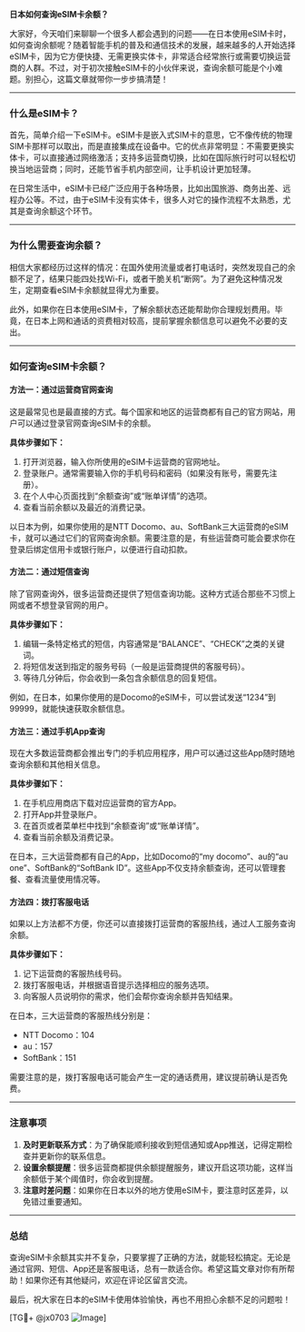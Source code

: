 **日本如何查询eSIM卡余额？**

大家好，今天咱们来聊聊一个很多人都会遇到的问题——在日本使用eSIM卡时，如何查询余额呢？随着智能手机的普及和通信技术的发展，越来越多的人开始选择eSIM卡，因为它方便快捷、无需更换实体卡，非常适合经常旅行或需要切换运营商的人群。不过，对于初次接触eSIM卡的小伙伴来说，查询余额可能是个小难题。别担心，这篇文章就带你一步步搞清楚！

---

### **什么是eSIM卡？**
首先，简单介绍一下eSIM卡。eSIM卡是嵌入式SIM卡的意思，它不像传统的物理SIM卡那样可以取出，而是直接集成在设备中。它的优点非常明显：不需要更换实体卡，可以直接通过网络激活；支持多运营商切换，比如在国际旅行时可以轻松切换当地运营商；同时，还能节省手机内部空间，让手机设计更加轻薄。

在日常生活中，eSIM卡已经广泛应用于各种场景，比如出国旅游、商务出差、远程办公等。不过，由于eSIM卡没有实体卡，很多人对它的操作流程不太熟悉，尤其是查询余额这个环节。

---

### **为什么需要查询余额？**
相信大家都经历过这样的情况：在国外使用流量或者打电话时，突然发现自己的余额不足了，结果只能四处找Wi-Fi，或者干脆关机“断网”。为了避免这种情况发生，定期查看eSIM卡余额就显得尤为重要。

此外，如果你在日本使用eSIM卡，了解余额状态还能帮助你合理规划费用。毕竟，在日本上网和通话的资费相对较高，提前掌握余额信息可以避免不必要的支出。

---

### **如何查询eSIM卡余额？**

#### **方法一：通过运营商官网查询**
这是最常见也是最直接的方式。每个国家和地区的运营商都有自己的官方网站，用户可以通过登录官网查询eSIM卡的余额。

**具体步骤如下：**
1. 打开浏览器，输入你所使用的eSIM卡运营商的官网地址。
2. 登录账户。通常需要输入你的手机号码和密码（如果没有账号，需要先注册）。
3. 在个人中心页面找到“余额查询”或“账单详情”的选项。
4. 查看当前余额以及最近的消费记录。

以日本为例，如果你使用的是NTT Docomo、au、SoftBank三大运营商的eSIM卡，就可以通过它们的官网查询余额。需要注意的是，有些运营商可能会要求你在登录后绑定信用卡或银行账户，以便进行自动扣款。

#### **方法二：通过短信查询**
除了官网查询外，很多运营商还提供了短信查询功能。这种方式适合那些不习惯上网或者不想登录官网的用户。

**具体步骤如下：**
1. 编辑一条特定格式的短信，内容通常是“BALANCE”、“CHECK”之类的关键词。
2. 将短信发送到指定的服务号码（一般是运营商提供的客服号码）。
3. 等待几分钟后，你会收到一条包含余额信息的回复短信。

例如，在日本，如果你使用的是Docomo的eSIM卡，可以尝试发送“1234”到99999，就能快速获取余额信息。

#### **方法三：通过手机App查询**
现在大多数运营商都会推出专门的手机应用程序，用户可以通过这些App随时随地查询余额和其他相关信息。

**具体步骤如下：**
1. 在手机应用商店下载对应运营商的官方App。
2. 打开App并登录账户。
3. 在首页或者菜单栏中找到“余额查询”或“账单详情”。
4. 查看当前余额及消费记录。

在日本，三大运营商都有自己的App，比如Docomo的“my docomo”、au的“au one”、SoftBank的“SoftBank ID”。这些App不仅支持余额查询，还可以管理套餐、查看流量使用情况等。

#### **方法四：拨打客服电话**
如果以上方法都不方便，你还可以直接拨打运营商的客服热线，通过人工服务查询余额。

**具体步骤如下：**
1. 记下运营商的客服热线号码。
2. 拨打客服电话，并根据语音提示选择相应的服务选项。
3. 向客服人员说明你的需求，他们会帮你查询余额并告知结果。

在日本，三大运营商的客服热线分别是：
- NTT Docomo：104
- au：157
- SoftBank：151

需要注意的是，拨打客服电话可能会产生一定的通话费用，建议提前确认是否免费。

---

### **注意事项**
1. **及时更新联系方式**：为了确保能顺利接收到短信通知或App推送，记得定期检查并更新你的联系信息。
2. **设置余额提醒**：很多运营商都提供余额提醒服务，建议开启这项功能，这样当余额低于某个阈值时，你会收到提醒。
3. **注意时差问题**：如果你在日本以外的地方使用eSIM卡，要注意时区差异，以免错过重要通知。

---

### **总结**
查询eSIM卡余额其实并不复杂，只要掌握了正确的方法，就能轻松搞定。无论是通过官网、短信、App还是客服电话，总有一款适合你。希望这篇文章对你有所帮助！如果你还有其他疑问，欢迎在评论区留言交流。

最后，祝大家在日本的eSIM卡使用体验愉快，再也不用担心余额不足的问题啦！

[TG💪+ @jx0703 ![Image](https://github.com/user-attachments/assets/dbca1d08-cadb-493c-b0ec-ad6f7a83f270)]